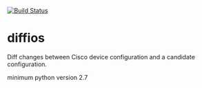 [![Build Status](https://travis-ci.org/bordeltabernacle/diffios.svg?branch=master)](https://travis-ci.org/bordeltabernacle/diffios)

# diffios

Diff changes between Cisco device configuration and a candidate configuration.

minimum python version 2.7
